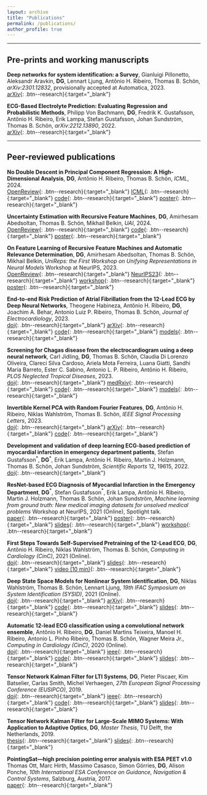 ```yaml
---
layout: archive
title: "Publications"
permalink: /publications/
author_profile: true
---
```


---
## Pre-prints and working manuscripts
**Deep networks for system identification: a Survey**,
Gianluigi Pillonetto, Aleksandr Aravkin, **DG**, Lennart Ljung, Antônio H. Ribeiro, Thomas B. Schön,
*arXiv:2301.12832*, provisionally accepted at Automatica,
2023.\
[arXiv](https://arxiv.org/abs/2301.12832){: .btn--research}{:target="_blank"}


**ECG-Based Electrolyte Prediction: Evaluating Regression and Probabilistic Methods**,
Philipp Von Bachmann, **DG**, Fredrik K. Gustafsson, Antônio H. Ribeiro, Erik Lampa, Stefan Gustafsson, Johan Sundström, Thomas B. Schön,
*arXiv:2212.13890*,
2022.\
[arXiv](https://arxiv.org/abs/2212.13890){: .btn--research}{:target="_blank"}


---
## Peer-reviewed publications

**No Double Descent in Principal Component Regression: A High-Dimensional Analysis**,
**DG**, Antônio H. Ribeiro, Thomas B. Schön,
*ICML*, 2024.\
[OpenReview](https://openreview.net/forum?id=M4ejBhNNrn){: .btn--research}{:target="_blank"}
[ICML](https://icml.cc/virtual/2024/poster/34254){: .btn--research}{:target="_blank"}
[code](https://github.com/dgedon/PCR_spiked_covariance){: .btn--research}{:target="_blank"}
[poster](/files/pdf/posters/240722_ICML24_PCR_spiked_covariancer.pdf){: .btn--research}{:target="_blank"}

**Uncertainty Estimation with Recursive Feature Machines**,
**DG**, Amirhesam Abedsoltan, Thomas B. Schön, Mikhail Belkin,
*UAI*, 2024.\
[OpenReview](https://openreview.net/forum?id=TBKLXswKnO){: .btn--research}{:target="_blank"}
[code](https://github.com/dgedon/rfm_uncertainty){: .btn--research}{:target="_blank"}
[poster](/files/pdf/posters/240718_UAI24_RFM_uncertainty.pdf){: .btn--research}{:target="_blank"}

**On Feature Learning of Recursive Feature Machines and Automatic Relevance Determination**,
**DG**, Amirhesam Abedsoltan, Thomas B. Schön, Mikhail Belkin, 
*UniReps: the First Workshop on Unifying Representations in Neural Models* Workshop at NeurIPS, 2023.\
[OpenReview](https://openreview.net/forum?id=I9dkBah6Z9){: .btn--research}{:target="_blank"}
[NeurIPS23](https://nips.cc/virtual/2023/80409){: .btn--research}{:target="_blank"}
[workshop](https://unireps.org/){: .btn--research}{:target="_blank"}
[poster](/files/pdf/posters/231215_NeurIPS23_RFM.pdf){: .btn--research}{:target="_blank"}

**End-to-end Risk Prediction of Atrial Fibrillation from the 12-Lead ECG by Deep Neural Networks**,
Theogene Habineza, Antônio H. Ribeiro, **DG**, Joachim A. Behar, Antonio Luiz P. Ribeiro, Thomas B. Schön, 
*Journal of Electrocardiology*,
2023.\
[doi](https://doi.org/10.1016/j.jelectrocard.2023.09.011){: .btn--research}{:target="_blank"}
[arXiv](https://arxiv.org/abs/2309.16335){: .btn--research}{:target="_blank"}
[code](https://github.com/mygithth27/af-risk-prediction-by-ecg-dnn){: .btn--research}{:target="_blank"}
[models](https://zenodo.org/record/7038219#.Y9PhldLMJNw){: .btn--research}{:target="_blank"}

**Screening for Chagas disease from the electrocardiogram using a deep neural network**,
Carl Jidling, **DG**, Thomas B. Schön, Claudia Di Lorenzo Oliveira, Clareci Silva Cardoso, Ariela Mota Ferreira,
Luana Giatti, Sandhi Maria Barreto, Ester C. Sabino, Antonio L. P. Ribeiro, Antônio H. Ribeiro,
*PLOS Neglected Tropical Diseases*, 
2023.\
[doi](https://doi.org/10.1371/journal.pntd.0011118){: .btn--research}{:target="_blank"}
[medRxiv](https://www.medrxiv.org/content/10.1101/2023.01.24.23284930v1){: .btn--research}{:target="_blank"}
[code](https://github.com/carji475/ecg-chagas){: .btn--research}{:target="_blank"}
[models](https://zenodo.org/record/7371624#.Y9jOs9LMIUG){: .btn--research}{:target="_blank"}

**Invertible Kernel PCA with Random Fourier Features**,
**DG**, Antônio H. Ribeiro, Niklas Wahlström, Thomas B. Schön,
*IEEE Signal Processing Letters*,
2023.\
[doi](https://ieeexplore.ieee.org/document/10123002/){: .btn--research}{:target="_blank"}
[arXiv](https://arxiv.org/abs/2303.05043){: .btn--research}{:target="_blank"}
[code](https://github.com/dgedon/invertible_kernel_PCA){: .btn--research}{:target="_blank"}

**Development and validation of deep learning ECG-based prediction of myocardial infarction in emergency department patients**,
Stefan Gustafsson$^\ast$, **DG**$^\ast$, Erik Lampa, Antônio H. Ribeiro, Martin J. Holzmann, Thomas B. Schön, Johan Sundström,
*Scientific Reports* 12, 19615, 2022.\
[doi](https://doi.org/10.1038/s41598-022-24254-x){: .btn--research}{:target="_blank"}


**ResNet-based ECG Diagnosis of Myocardial Infarction in the Emergency Department**,
**DG**$^\ast$, Stefan Gustafsson$^\ast$, Erik Lampa, Antônio H. Ribeiro, Martin J. Holzmann, Thomas B. Schön, Johan Sundström,
*Machine learning from ground truth: New medical imaging datasets for unsolved medical problems* Workshop at NeurIPS, 2021 (Online), Spotlight talk.\
[paper](/files/pdf/publications/21_NSTEMI_AI_Health_workshop.pdf){: .btn--research}{:target="_blank"}
[poster](/files/pdf/posters/211202_NSTEMI_AI4R_poster.pdf){: .btn--research}{:target="_blank"}
[slides](/files/pdf/slides/211214_neurips_gedon_handout.pdf){: .btn--research}{:target="_blank"}
[workshop](https://www.nightingalescience.org/conferences-2021){: .btn--research}{:target="_blank"}


**First Steps Towards Self-Supervised Pretraining of the 12-Lead ECG**,
**DG**, Antônio H. Ribeiro, Niklas Wahlström, Thomas B. Schön,
*Computing in Cardiology (CinC)*, 2021 (Online).\
[doi](https://www.doi.org/10.23919/CinC53138.2021.9662748){: .btn--research}{:target="_blank"}
[slides](/files/pdf/slides/210915_ssl_ecg_handout.pdf){: .btn--research}{:target="_blank"}
[video (10 min)](https://www.dropbox.com/s/bvpi2h7qzkg5kod/21_cinc_ssl_ecg.mp4?dl=0){: .btn--research}{:target="_blank"}


**Deep State Space Models for Nonlinear System Identification**,
**DG**, Niklas Wahlström, Thomas B. Schön, Lennart Ljung,
*19th IFAC Symposium on System Identification (SYSID)*, 2021 (Online).\
[doi](https://doi.org/10.1016/j.ifacol.2021.08.406){: .btn--research}{:target="_blank"}
[arXiv](https://arxiv.org/abs/2003.14162){: .btn--research}{:target="_blank"}
[code](https://github.com/dgedon/DeepSSM_SysID){: .btn--research}{:target="_blank"}
[slides](/files/pdf/slides/210715_sysid_daniel_handout.pdf){: .btn--research}{:target="_blank"}


**Automatic 12-lead ECG classification using a convolutional network ensemble**,
Antônio H. Ribeiro, **DG**, Daniel Martins Teixeira, Manoel H. Ribeiro, Antonio L. Pinho Ribeiro, Thomas B. Schön, Wagner Meira Jr.,
*Computing in Cardiology (CinC)*, 2020 (Online).\
[doi](https://www.doi.org/10.22489/CinC.2020.130){: .btn--research}{:target="_blank"}
[ieee](https://ieeexplore.ieee.org/document/9344356){: .btn--research}{:target="_blank"}
[code](https://github.com/antonior92/physionet-12ecg-classification){: .btn--research}{:target="_blank"}
[slides](/files/pdf/slides/200915_CinC.pdf){: .btn--research}{:target="_blank"}


**Tensor Network Kalman Filter for LTI Systems**,
**DG**, Pieter Piscaer, Kim Batselier, Carlas Smith, Michel Verhaegen,
*27th European Signal Processing Conference (EUSIPCO)*, 2019.\
[doi](https://doi.org/10.23919/EUSIPCO.2019.8902976){: .btn--research}{:target="_blank"}
[ieee](https://ieeexplore.ieee.org/abstract/document/8902976){: .btn--research}{:target="_blank"}
[code](https://github.com/dgedon/Tensor-Kalman-Filter){: .btn--research}{:target="_blank"}
[slides](/files/pdf/slides/190904_EUSIPCO_DanielGedon_handout.pdf){: .btn--research}{:target="_blank"}


**Tensor Network Kalman Filter for Large-Scale MIMO Systems: With Application to Adaptive Optics**,
**DG**,
*Master Thesis*, TU Delft, the Netherlands, 2019.\
[thesis](https://repository.tudelft.nl/islandora/object/uuid:2188c114-05ed-4fe6-9603-85de71e9bffd){: .btn--research}{:target="_blank"}
[slides](/files/pdf/slides/190705_MasterThesis_DanielGedon_handout.pdf){: .btn--research}{:target="_blank"}


**PointingSat—high precision pointing error analysis with ESA PEET v1.0**
Thomas Ott, Marc Hirth, Massimo Casasco, Simon Görries, **DG**, Alison Ponche,
*10th International ESA Conference on Guidance, Navigation & Control Systems*, Salzburg, Austria, 2017.\
[paper](http://peet.estec.esa.int/files/ESA_GNC2017_PEET_Application_Scenario.pdf){: .btn--research}{:target="_blank"}